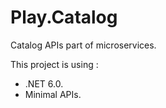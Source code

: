 # Play.Catalog
Catalog APIs part of microservices.

This project is using :
- .NET 6.0.
- Minimal APIs.